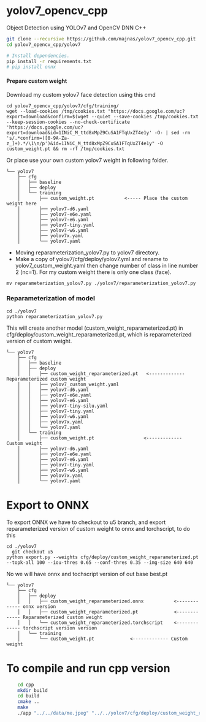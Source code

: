 
# yolov7_opencv_cpp
Object Detection using YOLOv7 and OpenCV DNN C++


```bash
git clone --recursive https://github.com/majnas/yolov7_opencv_cpp.git
cd yolov7_opencv_cpp/yolov7

# Install dependencies.
pip install -r requirements.txt
# pip install onnx
```


#### Prepare custom weight
Download my custom yolov7 face detection using this cmd 
```shell
cd yolov7_opencv_cpp/yolov7/cfg/training/
wget --load-cookies /tmp/cookies.txt "https://docs.google.com/uc?export=download&confirm=$(wget --quiet --save-cookies /tmp/cookies.txt --keep-session-cookies --no-check-certificate 'https://docs.google.com/uc?export=download&id=1INiC_M_ttd8xMpZ9CuSA1FTqUxZT4e1y' -O- | sed -rn 's/.*confirm=([0-9A-Za-z_]+).*/\1\n/p')&id=1INiC_M_ttd8xMpZ9CuSA1FTqUxZT4e1y" -O custom_weight.pt && rm -rf /tmp/cookies.txt
```

Or place use your own custom yolov7 weight in following folder.

```shell
└── yolov7
    ├── cfg
    │   ├── baseline
    │   ├── deploy
    │   └── training
    │       ├── custom_weight.pt           <----- Place the custom weight here
    │       ├── yolov7-d6.yaml
    │       ├── yolov7-e6e.yaml
    │       ├── yolov7-e6.yaml
    │       ├── yolov7-tiny.yaml
    │       ├── yolov7-w6.yaml
    │       ├── yolov7x.yaml
    │       └── yolov7.yaml

```


* Moving reparameterization_yolov7.py to yolov7 directory.
* Make a copy of yolov7/cfg/deploy/yolov7.yml and rename to yolov7_custom_weight.yaml then change number of class in line number 2 (nc=1). For my custom weight there is only one class (face).

```shell
mv reparameterization_yolov7.py ./yolov7/reparameterization_yolov7.py
```

### Reparameterization of model
```shell
cd ./yolov7
python reparameterization_yolov7.py
``` 

This will create another model (custom_weight_reparameterized.pt) in cfg/deploy/custom_weight_reparameterized.pt, which is reparameterized version of custom weight.

```shell
└── yolov7
    ├── cfg
    │   ├── baseline
    │   ├── deploy
    │   │   ├── custom_weight_reparameterized.pt   <------------- Reparameterized custom weight 
    │   │   ├── yolov7_custom_weight.yaml    
    │   │   ├── yolov7-d6.yaml
    │   │   ├── yolov7-e6e.yaml
    │   │   ├── yolov7-e6.yaml
    │   │   ├── yolov7-tiny-silu.yaml
    │   │   ├── yolov7-tiny.yaml
    │   │   ├── yolov7-w6.yaml
    │   │   ├── yolov7x.yaml
    │   │   └── yolov7.yaml
    │   └── training
    │       ├── custom_weight.pt                  <------------- Custom weight
    │       ├── yolov7-d6.yaml
    │       ├── yolov7-e6e.yaml
    │       ├── yolov7-e6.yaml
    │       ├── yolov7-tiny.yaml
    │       ├── yolov7-w6.yaml
    │       ├── yolov7x.yaml
    │       └── yolov7.yaml

```

# Export to ONNX
To export ONNX we have to checkout to u5 branch, and export reparameterized version of custom weight to onnx and torchscript, to do this
```shell
cd ./yolov7
  git checkout u5
python export.py --weights cfg/deploy/custom_weight_reparameterized.pt --topk-all 100 --iou-thres 0.65 --conf-thres 0.35 --img-size 640 640
```
No we will have onnx and tochscript version of out base best.pt
```shell
└── yolov7
    ├── cfg
    │   ├── deploy
    │   │   ├── custom_weight_reparameterized.onnx           <------------- onnx version
    │   │   ├── custom_weight_reparameterized.pt             <------------- Reparameterized custom weight
    │   │   └── custom_weight_reparameterized.torchscript    <------------- torchscript version version
    │   └── training
    │       └── custom_weight.pt             <------------- Custom weight

```

# To compile and run cpp version
```bash
    cd cpp
    mkdir build
    cd build
    cmake ..
    make     
    ./app "../../data/me.jpeg" "../../yolov7/cfg/deploy/custom_weight_reparameterized.onnx" 640 640
```

<!-- <div align="center">
  <img src="./data/me_cpp_pred.png" height="500">
</div>
<p align="center">
  Figure 2: cpp prediction for me.png
</p> -->

